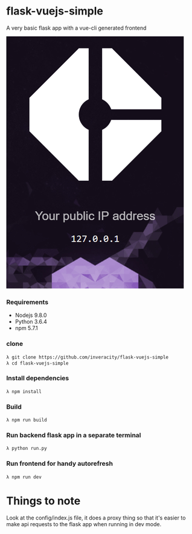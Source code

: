 # flask-vuejs-simple
A very basic flask app with a vue-cli generated frontend

![example](images/vuejs.gif)

### Requirements

- Nodejs 9.8.0
- Python 3.6.4
- npm 5.7.1


### clone
```
λ git clone https://github.com/inveracity/flask-vuejs-simple
λ cd flask-vuejs-simple
```

### Install dependencies
```
λ npm install
```

### Build
```
λ npm run build
```

### Run backend flask app in a separate terminal
```
λ python run.py
```

### Run frontend for handy autorefresh
```
λ npm run dev
```

# Things to note

Look at the config/index.js file, it does a proxy thing so that it's easier to make api requests to the flask app when running in dev mode.

